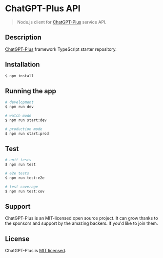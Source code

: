
# ChatGPT-Plus API <!-- omit in toc -->

> Node.js client for [ChatGPT-Plus](https://github.com/zhpd/chatgpt-plus.git) service API.

## Description

[ChatGPT-Plus](https://github.com/zhpd/chatgpt-plus.git) framework TypeScript starter repository.

## Installation

```bash
$ npm install
```

## Running the app

```bash
# development
$ npm run dev

# watch mode
$ npm run start:dev

# production mode
$ npm run start:prod
```

## Test

```bash
# unit tests
$ npm run test

# e2e tests
$ npm run test:e2e

# test coverage
$ npm run test:cov
```

## Support

ChatGPT-Plus is an MIT-licensed open source project. It can grow thanks to the sponsors and support by the amazing backers. If you'd like to join them.

## License

  ChatGPT-Plus is [MIT licensed](https://github.com/zhpd/chatgpt-plus/blob/master/LICENSE).
